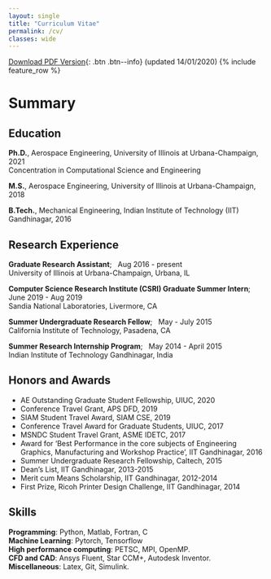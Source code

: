 ```yaml
---
layout: single
title: "Curriculum Vitae"
permalink: /cv/
classes: wide
---
```


[Download PDF Version](/assets/images/CV_Nirmal.pdf){: .btn .btn--info} (updated 14/01/2020)
{% include feature_row %}
# Summary
## Education
**Ph.D.**, Aerospace Engineering, University of Illinois at Urbana-Champaign, 2021
<br />
Concentration in Computational Science and Engineering

**M.S.**, Aerospace Engineering, University of Illinois at Urbana-Champaign, 2018

**B.Tech.**, Mechanical Engineering, Indian Institute of Technology (IIT) Gandhinagar, 2016 

## Research Experience
**Graduate Research Assistant**;  &nbsp; Aug 2016 - present <br />
University of Illinois at Urbana-Champaign, Urbana, IL

**Computer Science Research Institute (CSRI) Graduate Summer Intern**;  &nbsp; June 2019 - Aug 2019 <br />
Sandia National Laboratories, Livermore, CA

**Summer Undergraduate Research Fellow**;  &nbsp; May - July 2015 <br />
California Institute of Technology, Pasadena, CA

**Summer Research Internship Program**;  &nbsp; May 2014 - April 2015 <br />
Indian Institute of Technology Gandhinagar, India


## Honors and Awards
* AE Outstanding Graduate Student Fellowship, UIUC, 2020
* Conference Travel Grant, APS DFD, 2019
* SIAM Student Travel Award, SIAM CSE, 2019
* Conference Travel Award for Graduate Students, UIUC, 2017
* MSNDC Student Travel Grant, ASME IDETC, 2017
* Award for ‘Best Performance in the core subjects of Engineering Graphics, Manufacturing and Workshop Practice’, IIT Gandhinagar, 2016
* Summer Undergraduate Research Fellowship, Caltech, 2015
* Dean’s List, IIT Gandhinagar, 2013-2015
* Merit cum Means Scholarship, IIT Gandhinagar, 2012-2014
* First Prize, Ricoh Printer Design Challenge, IIT Gandhinagar, 2014

## Skills

**Programming**: Python, Matlab, Fortran, C <br />
**Machine Learning**: Pytorch, Tensorflow <br />
**High performance computing**: PETSC, MPI, OpenMP. <br />
**CFD and CAD**: Ansys Fluent, Star CCM+, Autodesk Inventor. <br />
**Miscellaneous**: Latex, Git, Simulink.

